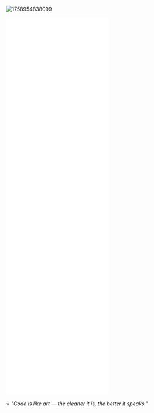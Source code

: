 ![1758954838099](https://github.com/user-attachments/assets/a7670bbd-0c91-4deb-ae14-95b3306fce71)

![Metrics](./github-metrics.svg)

⭐️ *"Code is like art — the cleaner it is, the better it speaks."*  
